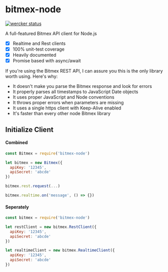 # bitmex-node

[![wercker status](https://app.wercker.com/status/feb7e7d87d5a4a29ea9c04b4a1350a44/s/master "wercker status")](https://app.wercker.com/project/byKey/feb7e7d87d5a4a29ea9c04b4a1350a44)

A full-featured Bitmex API client for Node.js

- [x] Realtime and Rest clients
- [x] 100% unit-test coverage
- [x] Heavily documented
- [x] Promise based with async/await

If you're using the Bitmex REST API, I can assure you this is the only library worth using. Here's why:

- It doesn't make you parse the Bitmex response and look for errors
- It properly parses all timestamps to JavaScript Date objects
- It uses proper JavaScript and Node conventions
- It throws proper errors when parameters are missing
- It uses a single https client with Keep-Alive enabled
- It's faster than every other node Bitmex library

## Initialize Client

#### Combined

```javascript
const Bitmex = require('bitmex-node')

let bitmex = new Bitmex({
  apiKey: '12345',
  apiSecret: 'abcde'
})

bitmex.rest.request(...)

bitmex.realtime.on('message', () => {})
```

#### Seperately

```javascript
const bitmex = require('bitmex-node')

let restClient = new bitmex.RestClient({
  apiKey: '12345',
  apiSecret: 'abcde'
})

let realtimeClient = new bitmex.RealtimeClient({
  apiKey: '12345',
  apiSecret: 'abcde'
})
```
